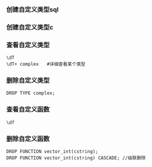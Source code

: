 ### 创建自定义类型sql

### 创建自定义类型c

### 查看自定义类型
```
\dT
\dT+ complex   #详细查看某个类型
```

### 删除自定义类型
```
DROP TYPE complex;
```

### 查看自定义函数
```
\df
```

### 删除自定义函数
```
DROP FUNCTION vector_int(cstring);
DROP FUNCTION vector_int(cstring) CASCADE; //级联删除
```